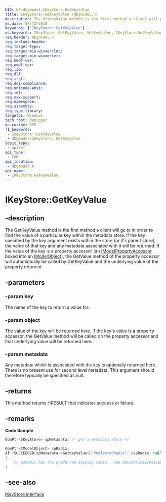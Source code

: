 ```yaml
---
UID: NF:dbgmodel.IKeyStore.GetKeyValue
title: IKeyStore::GetKeyValue (dbgmodel.h)
description: The GetKeyValue method is the first method a client will go to in order to find the value of a particular key within the metadata store.
ms.date: 08/13/2018
keywords: ["IKeyStore::GetKeyValue"]
ms.keywords: IKeyStore::GetKeyValue, GetKeyValue, IKeyStore.GetKeyValue, IKeyStore::GetKeyValue, IKeyStore.GetKeyValue
req.header: dbgmodel.h
req.include-header: 
req.target-type: 
req.target-min-winverclnt: 
req.target-min-winversvr: 
req.kmdf-ver: 
req.umdf-ver: 
req.lib: 
req.dll: 
req.irql: 
req.ddi-compliance: 
req.unicode-ansi: 
req.idl: 
req.max-support: 
req.namespace: 
req.assembly: 
req.type-library: 
targetos: Windows
tech.root: debugger
ms.custom: RS5
f1_keywords:
 - IKeyStore::GetKeyValue
 - dbgmodel/IKeyStore::GetKeyValue
topic_type:
 - apiref
api_type:
 - COM
api_location:
 - dbgmodel.h
api_name:
 - IKeyStore.GetKeyValue
---
```


# IKeyStore::GetKeyValue


## -description

The GetKeyValue method is the first method a client will go to in order to find the value of a particular key within the metadata store. If the key specified by the key argument exists within the store (or it's parent store), the value of that key and any metadata associated with it will be returned. If the value of the key is a property accessor (an [IModelPropertyAccessor](nn-dbgmodel-imodelpropertyaccessor.md) boxed into an [IModelObject](nn-dbgmodel-imodelobject.md)), the GetValue method of the property accessor will automatically be called by GetKeyValue and the underlying value of the property returned.

## -parameters

### -param key

The name of the key to return a value for.

### -param object

The value of the key will be returned here. If the key's value is a property accessor, the GetValue method will be called on the property accessor and that underlying value will be returned here..

### -param metadata

Any metadata which is associated with the key is optionally returned here. There is no present use for second level metadata. This argument should therefore typically be specified as null.

## -returns

This method returns HRESULT that indicates success or failure.

## -remarks

**Code Sample**

```cpp
ComPtr<IKeyStore> spMetadata; /* get a metadata store */

ComPtr<IModelObject> spRadix;
if (SUCCEEDED(spMetadata->GetKeyValue(L"PreferredRadix", &spRadix, nullptr)))
{
    // spRadix has the preferred display radix.  Use GetIntrinsicValueAs to unbox.
}
```

## -see-also

[IKeyStore interface](nn-dbgmodel-ikeystore.md)

